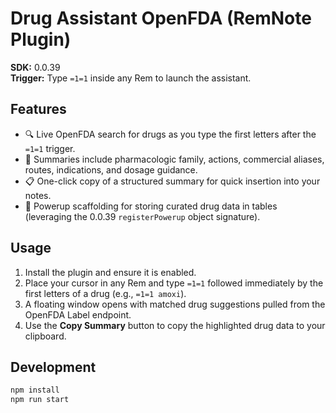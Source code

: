 # Drug Assistant OpenFDA (RemNote Plugin)

**SDK:** 0.0.39  
**Trigger:** Type `=1=1` inside any Rem to launch the assistant.

## Features

- 🔍 Live OpenFDA search for drugs as you type the first letters after the `=1=1` trigger.
- 🧠 Summaries include pharmacologic family, actions, commercial aliases, routes, indications, and dosage guidance.
- 📋 One-click copy of a structured summary for quick insertion into your notes.
- 🧩 Powerup scaffolding for storing curated drug data in tables (leveraging the 0.0.39 `registerPowerup` object signature).

## Usage

1. Install the plugin and ensure it is enabled.
2. Place your cursor in any Rem and type `=1=1` followed immediately by the first letters of a drug (e.g., `=1=1 amoxi`).
3. A floating window opens with matched drug suggestions pulled from the OpenFDA Label endpoint.
4. Use the **Copy Summary** button to copy the highlighted drug data to your clipboard.

## Development

```bash
npm install
npm run start